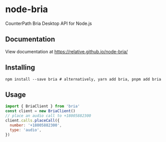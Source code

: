 # node-bria

CounterPath Bria Desktop API for Node.js

## Documentation

View documentation at <https://relative.github.io/node-bria/>

## Installing

```shell
npm install --save bria # alternatively, yarn add bria, pnpm add bria
```

## Usage

```js
import { BriaClient } from 'bria'
const client = new BriaClient()
// place an audio call to +18005882300
client.calls.placeCall({
  number: '+18005882300',
  type: 'audio',
})
```
